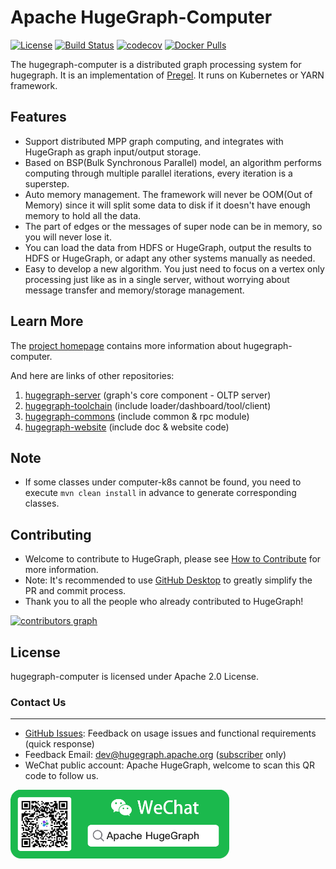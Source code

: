 # Apache HugeGraph-Computer

[![License](https://img.shields.io/badge/license-Apache%202-0E78BA.svg)](https://www.apache.org/licenses/LICENSE-2.0.html)
[![Build Status](https://github.com/apache/hugegraph-computer/actions/workflows/ci.yml/badge.svg)](https://github.com/apache/hugegraph-computer/actions/workflows/ci.yml)
[![codecov](https://codecov.io/gh/apache/incubator-hugegraph-computer/branch/master/graph/badge.svg)](https://codecov.io/gh/apache/incubator-hugegraph-computer)
[![Docker Pulls](https://img.shields.io/docker/pulls/hugegraph/hugegraph-computer)](https://hub.docker.com/repository/docker/hugegraph/hugegraph-computer)

The hugegraph-computer is a distributed graph processing system for hugegraph. It is an implementation of [Pregel](https://kowshik.github.io/JPregel/pregel_paper.pdf). It runs on Kubernetes or YARN framework.

## Features

- Support distributed MPP graph computing, and integrates with HugeGraph as graph input/output storage.
- Based on BSP(Bulk Synchronous Parallel) model, an algorithm performs computing through multiple parallel iterations, every iteration is a superstep.
- Auto memory management. The framework will never be OOM(Out of Memory) since it will split some data to disk if it doesn't have enough memory to hold all the data.
- The part of edges or the messages of super node can be in memory, so you will never lose it.
- You can load the data from HDFS or HugeGraph, output the results to HDFS or HugeGraph, or adapt any other systems manually as needed.
- Easy to develop a new algorithm. You just need to focus on a vertex only processing just like as in a single server, without worrying about message transfer and memory/storage management.

## Learn More

The [project homepage](https://hugegraph.apache.org/docs/) contains more information about hugegraph-computer.

And here are links of other repositories:
1. [hugegraph-server](https://github.com/apache/hugegraph) (graph's core component - OLTP server)
2. [hugegraph-toolchain](https://github.com/apache/hugegraph-toolchain) (include loader/dashboard/tool/client)
3. [hugegraph-commons](https://github.com/apache/hugegraph-commons) (include common & rpc module)
4. [hugegraph-website](https://github.com/apache/hugegraph-doc) (include doc & website code)

## Note

- If some classes under computer-k8s cannot be found, you need to execute `mvn clean install` in advance to generate corresponding classes.

## Contributing

- Welcome to contribute to HugeGraph, please see [How to Contribute](https://hugegraph.apache.org/docs/contribution-guidelines/contribute/) for more information.
- Note: It's recommended to use [GitHub Desktop](https://desktop.github.com/) to greatly simplify the PR and commit process.
- Thank you to all the people who already contributed to HugeGraph!

[![contributors graph](https://contrib.rocks/image?repo=apache/hugegraph-computer)](https://github.com/apache/incubator-hugegraph-computer/graphs/contributors)

## License

hugegraph-computer is licensed under Apache 2.0 License.

### Contact Us

---

 - [GitHub Issues](https://github.com/apache/incubator-hugegraph-computer/issues): Feedback on usage issues and functional requirements (quick response)
 - Feedback Email: [dev@hugegraph.apache.org](mailto:dev@hugegraph.apache.org) ([subscriber](https://hugegraph.apache.org/docs/contribution-guidelines/subscribe/) only)
 - WeChat public account: Apache HugeGraph, welcome to scan this QR code to follow us.

 <img src="https://github.com/apache/incubator-hugegraph-doc/blob/master/assets/images/wechat.png?raw=true" alt="QR png" width="350"/>

